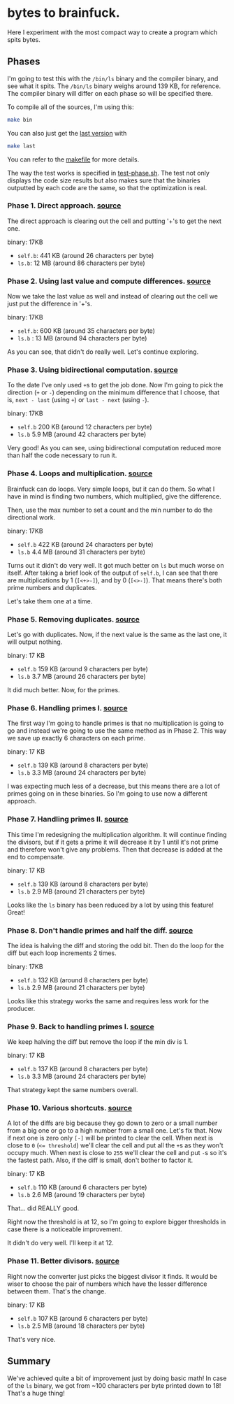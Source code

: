 # bytes to brainfuck.

Here I experiment with the most compact way to create a program which spits bytes.


## Phases

I'm going to test this with the `/bin/ls` binary and the compiler binary, and see what it spits.
The `/bin/ls` binary weighs around 139 KB, for reference.
The compiler binary will differ on each phase so will be specified there.

To compile all of the sources, I'm using this:

```bash
make bin
```

You can also just get the [last version](./src/phase11.c) with
```bash
make last
```

You can refer to the [makefile](./makefile) for more details.

The way the test works is specified in [test-phase.sh](./test-phase.sh).
The test not only displays the code size results but also makes sure
that the binaries outputted by each code are the same, so that the optimization
is real.

### Phase 1. Direct approach. [source](./src/phase1.c)

The direct approach is clearing out the cell and putting '+'s to get the next one.

binary: 17KB

- `self.b`: 441 KB (around 26 characters per byte)
- `ls.b`:   12 MB  (around 86 characters per byte)

### Phase 2. Using last value and compute differences. [source](./src/phase2.c)

Now we take the last value as well and instead of clearing out the cell we just put the difference in '+'s.

binary: 17KB

- `self.b`: 600 KB (around 35 characters per byte)
- `ls.b`  : 13  MB (around 94 characters per byte)

As you can see, that didn't do really well. Let's continue exploring.

### Phase 3. Using bidirectional computation. [source](./src/phase3.c)

To the date I've only used `+`s to get the job done. Now I'm going to pick the direction (`+` or `-`) depending on the minimum difference that I choose,
that is, `next - last` (using `+`) or `last - next` (using `-`).

binary: 17KB
- `self.b` 200 KB (around 12 characters per byte)
- `ls.b`   5.9 MB (around 42 characters per byte)

Very good! As you can see, using bidirectional computation reduced more than half the code necessary to run it.

### Phase 4. Loops and multiplication. [source](./src/phase4.c)

Brainfuck can do loops. Very simple loops, but it can do them. So what I have in mind is finding two numbers, which multiplied, give the difference.

Then, use the max number to set a count and the min number to do the directional work.

binary: 17KB

- `self.b` 422 KB (around 24 characters per byte)
- `ls.b`   4.4 MB (around 31 characters per byte)

Turns out it didn't do very well. It got much better on `ls` but much worse on itself. After taking a brief look of the output of `self.b`, I can see that
there are multiplications by 1 (`[<+>-]`), and by 0 (`[<>-]`). That means there's both prime numbers and duplicates.

Let's take them one at a time.

### Phase 5. Removing duplicates. [source](./src/phase5.c)

Let's go with duplicates. Now, if the next value is the same as the last one, it will output nothing.

binary: 17 KB

- `self.b` 159 KB (around 9 characters per byte)
- `ls.b`   3.7 MB (around 26 characters per byte)

It did much better. Now, for the primes.

### Phase 6. Handling primes I. [source](./src/phase6.c)

The first way I'm going to handle primes is that no multiplication is going to go and instead we're going to use the same method as in Phase 2.
This way we save up exactly 6 characters on each prime.

binary: 17 KB
- `self.b` 139 KB (around 8 characters per byte)
- `ls.b`   3.3 MB (around 24 characters per byte)

I was expecting much less of a decrease, but this means there are a lot of primes going on in these binaries. So I'm going to use now a different approach.

### Phase 7. Handling primes II. [source](./src/phase7.c)

This time I'm redesigning the multiplication algorithm. It will continue finding the divisors, but if it gets a prime it will decrease it by 1 until it's not prime and
therefore won't give any problems. Then that decrease is added at the end to compensate.

binary: 17 KB
- `self.b` 139 KB (around 8 characters per byte)
- `ls.b`   2.9 MB (around 21 characters per byte)

Looks like the `ls` binary has been reduced by a lot by using this feature! Great!

### Phase 8. Don't handle primes and half the diff. [source](./src/phase8.c)

The idea is halving the diff and storing the odd bit. Then do the loop for the diff but each loop increments 2 times.

binary: 17KB
- `self.b` 132 KB (around 8 characters per byte)
- `ls.b`   2.9 MB (around 21 characters per byte)

Looks like this strategy works the same and requires less work for the producer.

### Phase 9. Back to handling primes I. [source](./src/phase9.c)

We keep halving the diff but remove the loop if the min div is 1.

binary: 17 KB

- `self.b` 137 KB (around 8 characters per byte)
- `ls.b`   3.3 MB (around 24 characters per byte)

That strategy kept the same numbers overall.

### Phase 10. Various shortcuts. [source](./src/phase10.c)

A lot of the diffs are big because they go down to zero or a small number from a big one or go to a high number from a small one.
Let's fix that. Now if next one is zero only `[-]` will be printed to clear the cell.
When next is close to `0` (`<= threshold`) we'll clear the cell and put all the `+`s as they won't occupy much.
When next is close to `255` we'll clear the cell and put `-`s so it's the fastest path. Also, if the diff is small, don't bother to factor it.

binary: 17 KB
- `self.b` 110 KB (around 6 characters per byte)
- `ls.b`   2.6 MB (around 19 characters per byte)

That... did REALLY good.

Right now the threshold is at 12, so I'm going to explore bigger thresholds
in case there is a noticeable improvement.

It didn't do very well. I'll keep it at 12.


### Phase 11. Better divisors. [source](./src/phase11.c)

Right now the converter just picks the biggest divisor it finds. It would be wiser to
choose the pair of numbers which have the lesser difference between them. That's the change.

binary: 17 KB
- `self.b` 107 KB (around 6 characters per byte)
- `ls.b`   2.5 MB (around 18 characters per byte)

That's very nice.

## Summary

We've achieved quite a bit of improvement just by doing basic math! In case of the `ls` binary,
we got from ~100 characters per byte printed down to 18! That's a huge thing!

